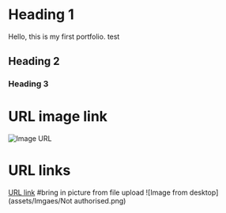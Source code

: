 # Heading 1
Hello, this is my first portfolio. test
## Heading 2
### Heading 3

# URL image link
![Image URL](https://statisticsbyjim.com/wp-content/uploads/2020/07/TimeSeriesTrade.png)
# URL links
[URL link](https://donnemartin.com/#portfolio)
#bring in picture from file upload
![Image from desktop](assets/Imgaes/Not authorised.png)
